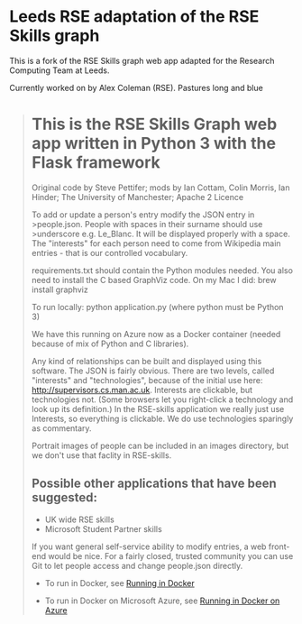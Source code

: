 # Leeds RSE adaptation of the RSE Skills graph
This is a fork of the RSE Skills graph web app adapted for the Research Computing Team at Leeds.

Currently worked on by Alex Coleman (RSE). Pastures long and blue
> # This is the RSE Skills Graph web app written in Python 3 with the Flask framework
>Original code by Steve Pettifer; mods by Ian Cottam, Colin Morris, Ian Hinder;
> The University of Manchester;
>Apache 2 Licence
>
>To add or update a person's entry modify the JSON entry in >people.json. People with spaces in their surname should use >underscore e.g. Le_Blanc.
It will be displayed properly with a space. The "interests" for each person need to come from Wikipedia main entries - that is our controlled vocabulary.
>
>requirements.txt should contain the Python modules needed.
You also need to install the C based GraphViz code. On my Mac I did: brew install graphviz
>
>To run locally: python application.py
(where python must be Python 3)
>
>We have this running on Azure now as a Docker container (needed because of mix of Python and C libraries).
>
>
>Any kind of relationships can be built and displayed using this software.
>The JSON is fairly obvious. There are two levels, called "interests" and "technologies", because of the initial use here:
>http://supervisors.cs.man.ac.uk.
>Interests are clickable, but technologies not. (Some browsers let you right-click a technology and look up its definition.)
>In the RSE-skills application we really just use Interests, so everything is clickable. We do use technologies sparingly as commentary.
>
>Portrait images of people can be included in an images directory, but we don't use that faclity in RSE-skills.
>
>## Possible other applications that have been suggested:
>- UK wide RSE skills
>- Microsoft Student Partner skills
>
>
>If you want general self-service ability to modify entries, a web front-end would be nice.
>For a fairly closed, trusted community you can use Git to let people access and change people.json directly.
>
>
>- To run in Docker, see [Running in Docker](doc/RunningInDocker.md)
>
>- To run in Docker on Microsoft Azure, see [Running in Docker on Azure](doc/RunningOnAzureWithDocker.md)
